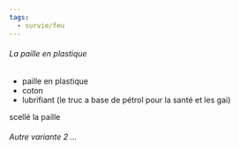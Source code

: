 ```yaml
---
tags:
  - survie/feu
---
```


###### La paille en plastique
- paille en plastique
- coton
- lubrifiant (le truc a base de pétrol pour la santé et les gai)

scellé la paille



###### Autre variante 2 ...